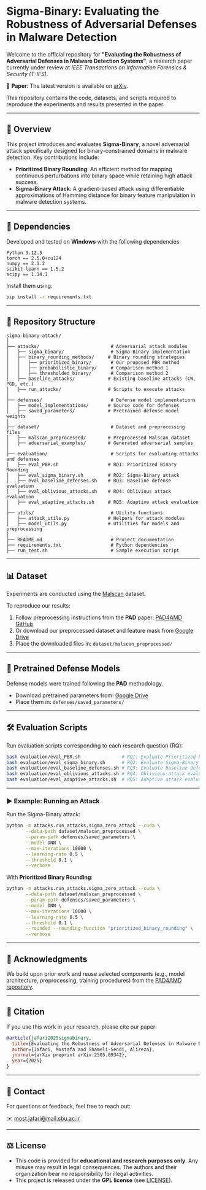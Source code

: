 # Sigma-Binary: Evaluating the Robustness of Adversarial Defenses in Malware Detection

Welcome to the official repository for **"Evaluating the Robustness of Adversarial Defenses in Malware Detection Systems"**, a research paper currently under review at *IEEE Transactions on Information Forensics & Security (T-IFS)*.

📄 **Paper**: The latest version is available on [arXiv](https://arxiv.org/abs/2505.09342).

This repository contains the code, datasets, and scripts required to reproduce the experiments and results presented in the paper.

---

## 📌 Overview

This project introduces and evaluates **Sigma-Binary**, a novel adversarial attack specifically designed for binary-constrained domains in malware detection. Key contributions include:

- **Prioritized Binary Rounding**: An efficient method for mapping continuous perturbations into binary space while retaining high attack success.
- **Sigma-Binary Attack**: A gradient-based attack using differentiable approximations of Hamming distance for binary feature manipulation in malware detection systems.

---

## 🚀 Dependencies

Developed and tested on **Windows** with the following dependencies:

```plaintext
Python 3.12.5
torch == 2.5.0+cu124
numpy == 2.1.2
scikit-learn == 1.5.2
scipy == 1.14.1
````

Install them using:

```bash
pip install -r requirements.txt
```

---

## 📂 Repository Structure

```text
sigma-binary-attack/
│
├── attacks/                          # Adversarial attack modules
│   ├── sigma_binary/                 # Sigma-Binary implementation
│   ├── binary_rounding_methods/     # Binary rounding strategies
│   │   ├── prioritized_binary/       # Our proposed PBR method
│   │   ├── probabilistic_binary/     # Comparison method 1
│   │   ├── thresholded_binary/       # Comparison method 2
│   ├── baseline_attacks/            # Existing baseline attacks (CW, PGD, etc.)
│   ├── run_attacks/                 # Scripts to execute attacks
│
├── defenses/                         # Defense model implementations
│   ├── model_implementations/       # Source code for defenses
│   ├── saved_parameters/            # Pretrained defense model weights
│
├── dataset/                          # Dataset and preprocessing files
│   ├── malscan_preprocessed/        # Preprocessed Malscan dataset
│   ├── adversarial_examples/        # Generated adversarial samples
│
├── evaluation/                       # Scripts for evaluating attacks and defenses
│   ├── eval_PBR.sh                  # RQ1: Prioritized Binary Rounding
│   ├── eval_sigma_binary.sh         # RQ2: Sigma-Binary attack
│   ├── eval_baseline_defenses.sh    # RQ3: Baseline defense evaluation
│   ├── eval_oblivious_attacks.sh    # RQ4: Oblivious attack evaluation
│   ├── eval_adaptive_attacks.sh     # RQ5: Adaptive attack evaluation
│
├── utils/                            # Utility functions
│   ├── attack_utils.py              # Helpers for attack modules
│   ├── model_utils.py               # Utilities for models and preprocessing
│
├── README.md                         # Project documentation
├── requirements.txt                  # Python dependencies
├── run_test.sh                       # Sample execution script
```

---

## 📊 Dataset

Experiments are conducted using the [Malscan](https://github.com/malscan-android/MalScan) dataset.

To reproduce our results:

1. Follow preprocessing instructions from the **PAD** paper: [PAD4AMD GitHub](https://github.com/deqangss/pad4amd)
2. Or download our preprocessed dataset and feature mask from [Google Drive](https://drive.google.com/drive/folders/1kPzuph_N4TmM3F4z7gj3qcbL_7uLZANI?usp=sharing)
3. Place the downloaded files in: `dataset/malscan_preprocessed/`

---

## 🎯 Pretrained Defense Models

Defense models were trained following the **PAD** methodology.

* Download pretrained parameters from: [Google Drive](https://drive.google.com/drive/folders/1-q3TMZGjoDpBkNHgc5tTcFKMF9ywowQy?usp=sharing)
* Place them in: `defenses/saved_parameters/`

---

## 🛠 Evaluation Scripts

Run evaluation scripts corresponding to each research question (RQ):

```bash
bash evaluation/eval_PBR.sh               # RQ1: Evaluate Prioritized Binary Rounding
bash evaluation/eval_sigma_binary.sh      # RQ2: Evaluate Sigma-Binary attack
bash evaluation/eval_baseline_defenses.sh # RQ3: Evaluate baseline defenses
bash evaluation/eval_oblivious_attacks.sh # RQ4: Oblivious attack evaluation
bash evaluation/eval_adaptive_attacks.sh  # RQ5: Adaptive attack evaluation
```

---

### ▶️ Example: Running an Attack

Run the Sigma-Binary attack:

```bash
python -m attacks.run_attacks.sigma_zero_attack --cuda \
       --data-path dataset/malscan_preprocessed \
       --param-path defenses/saved_parameters \
       --model DNN \
       --max-iterations 10000 \
       --learning-rate 0.5 \
       --threshold 0.1 \
       --verbose
```

With **Prioritized Binary Rounding**:

```bash
python -m attacks.run_attacks.sigma_zero_attack --cuda \
       --data-path dataset/malscan_preprocessed \
       --param-path defenses/saved_parameters \
       --model DNN \
       --max-iterations 10000 \
       --learning-rate 0.5 \
       --threshold 0.1 \
       --rounded --rounding-function "prioritized_binary_rounding" \
       --verbose
```

---

## 🔗 Acknowledgments

We build upon prior work and reuse selected components (e.g., model architecture, preprocessing, training procedures) from the [PAD4AMD repository](https://github.com/deqangss/pad4amd).

---

## 📖 Citation

If you use this work in your research, please cite our paper:

```bibtex
@article{jafari2025sigmabinary,
  title={Evaluating the Robustness of Adversarial Defenses in Malware Detection Systems},
  author={Jafari, Mostafa and Shameli-Sendi, Alireza},
  journal={arXiv preprint arXiv:2505.09342},
  year={2025}
}
```

---

## 📧 Contact

For questions or feedback, feel free to reach out:

✉️ [most.jafari@mail.sbu.ac.ir](mailto:most.jafari@mail.sbu.ac.ir)

---


## ⚖️ License

- This code is provided for **educational and research purposes only**. Any misuse may result in legal consequences. The authors and their organization bear no responsibility for illegal activities.
- This project is released under the **GPL license** (see [LICENSE](./LICENSE)).


